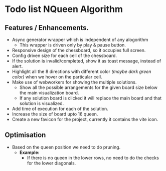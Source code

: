 # Todo list NQueen Algorithm

## Features / Enhancements.

- Async generator wrapper which is independent of any alogorithm
  - This wrapper is driven only by play & pause button.
- Responsive design of the chessboard, so it occupies full screen.
- Config driven size for each cell of the chessboard.
- If the solution is invalid/completed, show it as toast message, instead of
  alert.
- Highlight all the 8 directions with different color _(maybe dark green color)_
  when we hover on the particular cell.
- Make use of webworkers for showing the multiple solutions.
  - Show all the possible arrangements for the given board size below the main
    visualization board.
  - If any solution board is clicked it will replace the main board and that
    solution is visualized.
- Add time of execution for each of the solution.
- Increase the size of board upto 16 queen.
- Create a new favicon for the project, currently it contains the vite icon.

## Optimisation

- Based on the queen position we need to do pruning.
  - **Example:**
    - If there is no queen in the lower rows, no need to do the checks for the
      lower diagonals.
